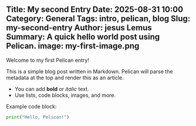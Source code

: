 Title: My second Entry
Date: 2025-08-31 10:00
Category: General
Tags: intro, pelican, blog
Slug: my-second-entry
Author: jesus Lemus
Summary: A quick hello world post using Pelican.
image: my-first-image.png
---


Welcome to my first Pelican entry!  

This is a simple blog post written in Markdown. Pelican will parse the metadata at the top and render this as an article.

- You can add **bold** or *italic* text.  
- Use lists, code blocks, images, and more.  

Example code block:

```python
print("Hello, Pelican!")
